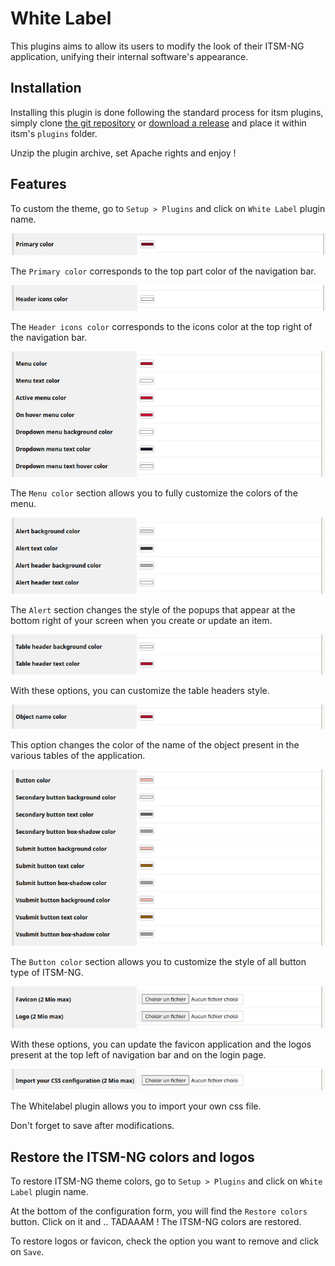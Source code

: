 # White Label

This plugins aims to allow its users to modify the look of their ITSM-NG application, unifying their internal software's appearance.

## Installation

Installing this plugin is done following the standard process for itsm plugins, simply clone [the git repository](https://github.com/itsmng/whitelabel) or [download a release](https://github.com/itsmng/whitelabel/releases) and place it within itsm's `plugins` folder.

Unzip the plugin archive, set Apache rights and enjoy !

## Features

To custom the theme, go to `Setup > Plugins` and click on `White Label` plugin name.

![](../img/whitelabel/whitelabel_primary_color.png)

The `Primary color` corresponds to the top part color of the navigation bar.

![](../img/whitelabel/whitelabel_icon_color.png)

The `Header icons color` corresponds to the icons color at the top right of the navigation bar.

![](../img/whitelabel/whitelabel_menu_color.png)

The `Menu color` section allows you to fully customize the colors of the menu.

![](../img/whitelabel/whitelabel_alert_color.png)

The `Alert` section changes the style of the popups that appear at the bottom right of your screen when you create or update an item.

![](../img/whitelabel/whitelabel_tableheader_color.png)

With these options, you can customize the table headers style.

![](../img/whitelabel/whitelabel_objectname_color.png)

This option changes the color of the name of the object present in the various tables of the application.

![](../img/whitelabel/whitelabel_button_color.png)

The `Button color` section allows you to customize the style of all button type of ITSM-NG.

![](../img/whitelabel/whitelabel_img.png)

With these options, you can update the favicon application and the logos present at the top left of navigation bar and on the login page.

![](../img/whitelabel/whitelabel_import_css.png)

The Whitelabel plugin allows you to import your own css file.

Don't forget to save after modifications.

## Restore the ITSM-NG colors and logos

To restore ITSM-NG theme colors, go to `Setup > Plugins` and click on `White Label` plugin name.

At the bottom of the configuration form, you will find the `Restore colors` button. Click on it and .. TADAAAM ! The ITSM-NG colors are restored.

To restore logos or favicon, check the option you want to remove and click on `Save`.